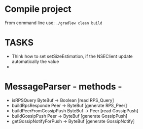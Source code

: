 # Compile project

From command line use:
`./gradlew clean build`

# TASKS

- Think how to set setSizeEstimation, if the NSEClient update automatically the value
- 


# MessageParser  - methods - 
 - isRPSQuery               ByteBuf -> Boolean [read RPS_Query]
 - buildRpsResponde         Peer -> ByteBuf    [generate RPS_Peer]
 - buildPeerFromGossipPush  ByteBuf -> Peer    [read GossipPush]
 - buildGossipPush          Peer -> ByteBuf    [generate GossipPush]
 - getGossipNotifyForPush       -> ByteBuf     [generate GossipNotify]
 